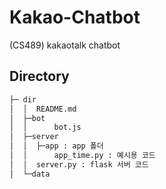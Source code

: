 # Kakao-Chatbot
(CS489) kakaotalk chatbot 

## Directory

```sh
├─ dir
│  │  README.md
│  ├─bot
│  │      bot.js
│  ├─server
│  │  ├─app : app 폴더
│  │      app_time.py : 예시용 코드
│  │  server.py : flask 서버 코드
│  └─data
```
